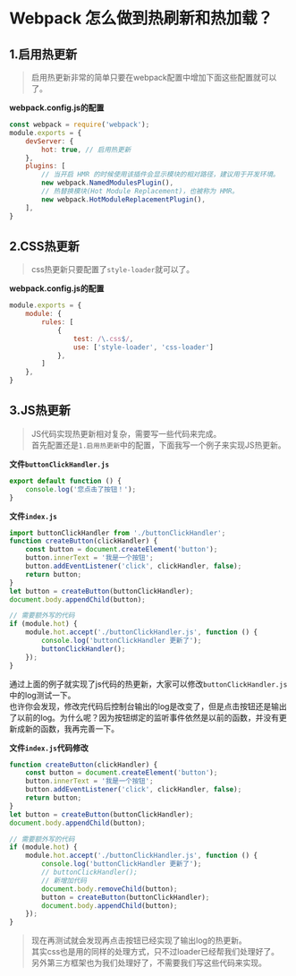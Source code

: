 # Webpack 怎么做到热刷新和热加载？

## 1.启用热更新
> 启用热更新非常的简单只要在webpack配置中增加下面这些配置就可以了。

**webpack.config.js的配置**
```js
const webpack = require('webpack');
module.exports = {
    devServer: {
        hot: true, // 启用热更新
    },
    plugins: [
        // 当开启 HMR 的时候使用该插件会显示模块的相对路径，建议用于开发环境。
        new webpack.NamedModulesPlugin(),
        // 热替换模块(Hot Module Replacement)，也被称为 HMR。
        new webpack.HotModuleReplacementPlugin(),
    ],
}
```

## 2.CSS热更新

> css热更新只要配置了`style-loader`就可以了。

**webpack.config.js的配置**
```js
module.exports = {
    module: {
        rules: [
            {
                test: /\.css$/,
                use: ['style-loader', 'css-loader']
            },
        ]
    },
}
```


## 3.JS热更新

> JS代码实现热更新相对复杂，需要写一些代码来完成。  
> 首先配置还是`1.启用热更新`中的配置，下面我写一个例子来实现JS热更新。

**文件`buttonClickHandler.js`**
```js
export default function () {
    console.log('您点击了按钮！');
}
```

**文件`index.js`**
```js
import buttonClickHandler from './buttonClickHandler';
function createButton(clickHandler) {
    const button = document.createElement('button');
    button.innerText = '我是一个按钮';
    button.addEventListener('click', clickHandler, false);
    return button;
}
let button = createButton(buttonClickHandler);
document.body.appendChild(button);

// 需要额外写的代码
if (module.hot) {
    module.hot.accept('./buttonClickHandler.js', function () {
        console.log('buttonClickHandler 更新了');
        buttonClickHandler();
    });
}
```

通过上面的例子就实现了js代码的热更新，大家可以修改`buttonClickHandler.js`中的log测试一下。  
也许你会发现，修改完代码后控制台输出的log是改变了，但是点击按钮还是输出了以前的log。为什么呢？因为按钮绑定的监听事件依然是以前的函数，并没有更新成新的函数，我再完善一下。

**文件`index.js`代码修改**
```js
function createButton(clickHandler) {
    const button = document.createElement('button');
    button.innerText = '我是一个按钮';
    button.addEventListener('click', clickHandler, false);
    return button;
}
let button = createButton(buttonClickHandler);
document.body.appendChild(button);

// 需要额外写的代码
if (module.hot) {
    module.hot.accept('./buttonClickHandler.js', function () {
        console.log('buttonClickHandler 更新了');
        // buttonClickHandler();
        // 新增加代码
        document.body.removeChild(button);
        button = createButton(buttonClickHandler);
        document.body.appendChild(button);
    });
}
```
> 现在再测试就会发现再点击按钮已经实现了输出log的热更新。  
> 其实css也是用的同样的处理方式，只不过loader已经帮我们处理好了。  
> 另外第三方框架也为我们处理好了，不需要我们写这些代码来实现。  
